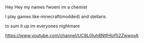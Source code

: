 Hey Hey my names fwoeni im a chemist

I play games like minecraft(modded) and stellaris

to sum it up im everyones nightmare

<!---
Fwoeni/Fwoeni is a ✨ special ✨ repository because its `README.md` (this file) appears on your GitHub profile.
You can click the Preview link to take a look at your changes.
--->

https://www.youtube.com/channel/UC8L0Iuh8NtfHlof52ZwwovA

